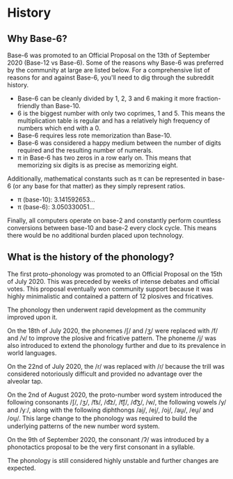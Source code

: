 # History

## Why Base-6?

Base-6 was promoted to an Official Proposal on the 13th of September 2020 (Base-12 vs Base-6). 
Some of the reasons why Base-6 was preferred by the community at large are listed below.
For a comprehensive list of reasons for and against Base-6, you'll need to dig
through the subreddit history.

- Base-6 can be cleanly divided by 1, 2, 3 and 6 making it more fraction-friendly than Base-10.
- 6 is the biggest number with only two coprimes, 1 and 5. This means the multiplication table 
is regular and has a relatively high frequency of numbers which end with a 0.
- Base-6 requires less rote memorization than Base-10.
- Base-6 was considered a happy medium between the number of digits required
  and the resulting number of numerals.
- π in Base-6 has two zeros in a row early on. This means that memorizing six digits is as precise 
as memorizing eight.

Additionally, mathematical constants such as π can be represented in base-6
(or any base for that matter) as they simply represent ratios.

- π (base-10): 3.141592653...
- π (base-6): 3.050330051...

Finally, all computers operate on base-2 and constantly perform countless
conversions between base-10 and base-2 every clock cycle. This means there would
be no additional burden placed upon technology.

## What is the history of the phonology?

The first proto-phonology was promoted to an Official Proposal on the 15th of
July 2020. This was preceded by weeks of intense debates and official votes.
This proposal eventually won community support because it was highly
minimalistic and contained a pattern of 12 plosives and fricatives.

The phonology then underwent rapid development as the community improved upon it.

On the 18th of July 2020, the phonemes /ʃ/ and /ʒ/ were replaced with /f/ and
/v/ to improve the plosive and fricative pattern. The phoneme /j/ was also
introduced to extend the phonology further and due to its prevalence in world
languages.

On the 22nd of July 2020, the /r/ was replaced with /ɾ/ because the trill was
considered notoriously difficult and provided no advantage over the alveolar tap.

On the 2nd of August 2020, the proto-number word system introduced the
following consonants /ʃ/, /ʒ/, /t͡s/, /d͡z/, /t͡ʃ/, /d͡ʒ/, /w/, the following
vowels /y/ and /yː/, along with the following diphthongs /ai̯/, /ei̯/, /oi̯/,
/au̯/, /eu̯/ and /ou̯/. This large change to the phonology was required to build
the underlying patterns of the new number word system.

On the 9th of September 2020, the consonant /ʔ/ was introduced by a phonotactics 
proposal to be the very first consonant in a syllable.

The phonology is still considered highly unstable and further changes are
expected.
